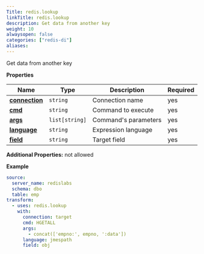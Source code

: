 ```yaml
---
Title: redis.lookup
linkTitle: redis.lookup
description: Get data from another key
weight: 10
alwaysopen: false
categories: ["redis-di"]
aliases:
---
```


Get data from another key

**Properties**

| Name                             | Type           | Description               | Required |
| -------------------------------- | -------------- | ------------------------- | -------- |
| [**connection**](#option1fields) | `string`       | Connection name<br/>      | yes      |
| [**cmd**](#option1fields)        | `string`       | Command to execute<br/>   | yes      |
| [**args**](#option1fields)       | `list[string]` | Command's parameters<br/> | yes      |
| [**language**](#option1fields)   | `string`       | Expression language<br/>  | yes      |
| [**field**](#option1fields)      | `string`       | Target field<br/>         | yes      |

**Additional Properties:** not allowed

**Example**

```yaml
source:
  server_name: redislabs
  schema: dbo
  table: emp
transform:
  - uses: redis.lookup
    with:
      connection: target
      cmd: HGETALL
      args:
        - concat(['empno:', empno, ':data'])
      language: jmespath
      field: obj
```
